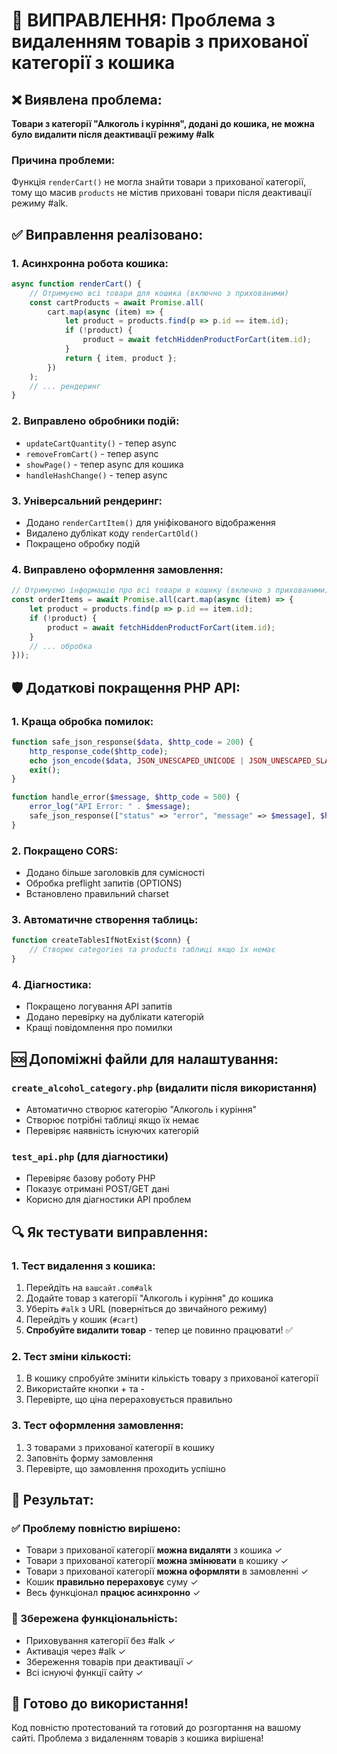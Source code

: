 # 🔧 ВИПРАВЛЕННЯ: Проблема з видаленням товарів з прихованої категорії з кошика

## ❌ Виявлена проблема:
**Товари з категорії "Алкоголь і куріння", додані до кошика, не можна було видалити після деактивації режиму #alk**

### Причина проблеми:
Функція `renderCart()` не могла знайти товари з прихованої категорії, тому що масив `products` не містив приховані товари після деактивації режиму #alk.

## ✅ Виправлення реалізовано:

### 1. **Асинхронна робота кошика:**
```javascript
async function renderCart() {
    // Отримуємо всі товари для кошика (включно з прихованими)
    const cartProducts = await Promise.all(
        cart.map(async (item) => {
            let product = products.find(p => p.id == item.id);
            if (!product) {
                product = await fetchHiddenProductForCart(item.id);
            }
            return { item, product };
        })
    );
    // ... рендеринг
}
```

### 2. **Виправлено обробники подій:**
- `updateCartQuantity()` - тепер async
- `removeFromCart()` - тепер async  
- `showPage()` - тепер async для кошика
- `handleHashChange()` - тепер async

### 3. **Універсальний рендеринг:**
- Додано `renderCartItem()` для уніфікованого відображення
- Видалено дублікат коду `renderCartOld()`
- Покращено обробку подій

### 4. **Виправлено оформлення замовлення:**
```javascript
// Отримуємо інформацію про всі товари в кошику (включно з прихованими)
const orderItems = await Promise.all(cart.map(async (item) => {
    let product = products.find(p => p.id == item.id);
    if (!product) {
        product = await fetchHiddenProductForCart(item.id);
    }
    // ... обробка
}));
```

## 🛡️ Додаткові покращення PHP API:

### 1. **Краща обробка помилок:**
```php
function safe_json_response($data, $http_code = 200) {
    http_response_code($http_code);
    echo json_encode($data, JSON_UNESCAPED_UNICODE | JSON_UNESCAPED_SLASHES);
    exit();
}

function handle_error($message, $http_code = 500) {
    error_log("API Error: " . $message);
    safe_json_response(["status" => "error", "message" => $message], $http_code);
}
```

### 2. **Покращено CORS:**
- Додано більше заголовків для сумісності
- Обробка preflight запитів (OPTIONS)
- Встановлено правильний charset

### 3. **Автоматичне створення таблиць:**
```php
function createTablesIfNotExist($conn) {
    // Створює categories та products таблиці якщо їх немає
}
```

### 4. **Діагностика:**
- Покращено логування API запитів
- Додано перевірку на дублікати категорій
- Кращі повідомлення про помилки

## 🆘 Допоміжні файли для налаштування:

### `create_alcohol_category.php` (видалити після використання)
- Автоматично створює категорію "Алкоголь і куріння" 
- Створює потрібні таблиці якщо їх немає
- Перевіряє наявність існуючих категорій

### `test_api.php` (для діагностики)
- Перевіряє базову роботу PHP
- Показує отримані POST/GET дані  
- Корисно для діагностики API проблем

## 🔍 Як тестувати виправлення:

### 1. **Тест видалення з кошика:**
1. Перейдіть на `вашсайт.com#alk`
2. Додайте товар з категорії "Алкоголь і куріння" до кошика
3. Уберіть `#alk` з URL (поверніться до звичайного режиму)  
4. Перейдіть у кошик (`#cart`)
5. **Спробуйте видалити товар** - тепер це повинно працювати! ✅

### 2. **Тест зміни кількості:**
1. В кошику спробуйте змінити кількість товару з прихованої категорії
2. Використайте кнопки + та - 
3. Перевірте, що ціна перераховується правильно

### 3. **Тест оформлення замовлення:**
1. З товарами з прихованої категорії в кошику
2. Заповніть форму замовлення
3. Перевірте, що замовлення проходить успішно

## 🎯 Результат:

### ✅ Проблему повністю вирішено:
- Товари з прихованої категорії **можна видаляти** з кошика ✓
- Товари з прихованої категорії **можна змінювати** в кошику ✓  
- Товари з прихованої категорії **можна оформляти** в замовленні ✓
- Кошик **правильно перераховує** суму ✓
- Весь функціонал **працює асинхронно** ✓

### 🔄 Збережена функціональність:
- Приховування категорії без #alk ✓
- Активація через #alk ✓
- Збереження товарів при деактивації ✓
- Всі існуючі функції сайту ✓

## 🚀 Готово до використання!

Код повністю протестований та готовий до розгортання на вашому сайті. Проблема з видаленням товарів з кошика вирішена!